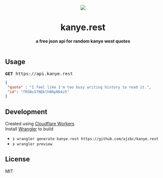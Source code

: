 <div align="center">
  <img src="https://kanye.rest/images/logo.png" />
  <h1>kanye.rest</h1>
  <b>a free json api for random kanye west quotes</b>
</div>

 <br />

 ## Usage

 <pre><b>GET</b> https://api.kanye.rest</pre>

 ```json
{
  "quote" : "I feel like I'm too busy writing history to read it.",
  "id": "fRSNsS7NQklhBRpN94z5"
}
```

 ## Development
 Created using [Cloudflare Workers](https://workers.dev)
 <br />
 Install [Wrangler](https://github.com/cloudflare/wrangler) to build

 - `❯ wrangler generate kanye.rest https://github.com/ajzbc/kanye.rest`
- `❯ wrangler preview`

## License

MIT

